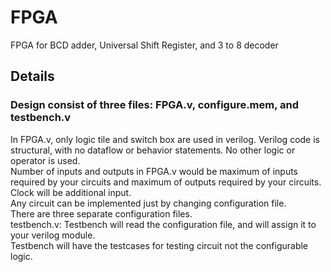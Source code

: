 # FPGA
FPGA for BCD adder, Universal Shift Register, and 3 to 8 decoder

## Details
### Design consist of three files: FPGA.v, configure.mem, and testbench.v
In FPGA.v, only logic tile and switch box are used in verilog. Verilog code is structural, with no dataflow or behavior statements. No other logic or operator is used.\
Number of inputs and outputs in FPGA.v would be maximum of inputs required by your circuits and maximum of outputs required by your circuits. Clock will be additional input.\
Any circuit can be implemented just by changing configuration file. \
There are three separate configuration files.\
testbench.v: Testbench will read the configuration file, and will assign it to your verilog module. \
Testbench will have the testcases for testing circuit not the configurable logic.

